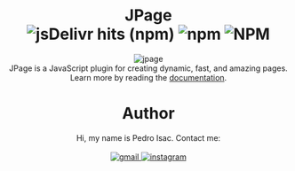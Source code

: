 <h1 align="center">
  JPage<br>
  <img src="https://img.shields.io/jsdelivr/npm/hy/jpage?color=%23002336" alt="jsDelivr hits (npm)">
  <img src="https://img.shields.io/npm/v/jpage?color=%23002336" alt="npm">
  <img src="https://img.shields.io/npm/l/jpage?color=%23002336" alt="NPM">
</h1>

<p align="center">
  <img src="https://i.ibb.co/HtVfWpT/Create-dynamic-fast-and-amazing-pages.png" alt="jpage"><br>
  JPage is a JavaScript plugin for creating dynamic, fast, and amazing pages.<br>
  Learn more by reading the <a href="https://github.com/pedro-isacss/jpage/wiki">documentation</a>.
</p>

<h1 align="center">Author</h1>
<p align="center">
<!--   <h1 align="center">Author</h1> -->
  Hi, my name is Pedro Isac. Contact me:<br><br>
  <a href="mailto:ss.pedroisac@gmail.com">
    <img src="https://img.shields.io/badge/Gmail-D14836?style=for-the-badge&logo=gmail&logoColor=white" alt="gmail">
  </a>
  <a href="https://www.instagram.com/ss.pedroisac/">
    <img src="https://img.shields.io/badge/Instagram-E4405F?style=for-the-badge&logo=instagram&logoColor=white" alt="instagram">
  </a>
</p>
